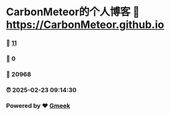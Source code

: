 # CarbonMeteor的个人博客 :link: https://CarbonMeteor.github.io 
### :page_facing_up: [11](https://CarbonMeteor.github.io/tag.html) 
### :speech_balloon: 0 
### :hibiscus: 20968 
### :alarm_clock: 2025-02-23 09:14:30 
### Powered by :heart: [Gmeek](https://github.com/Meekdai/Gmeek)

